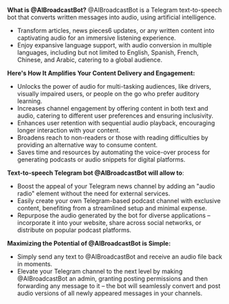 **What is @AIBroadcastBot?**
@AIBroadcastBot is a Telegram text-to-speech bot that converts written messages into audio, using artificial intelligence.
- Transform articles, news pieces6 updates, or any written content into captivating audio for an immersive listening experience.
- Enjoy expansive language support, with audio conversion in multiple languages, including but not limited to English, Spanish, French, Chinese, and Arabic, catering to a global audience.

**Here's How It Amplifies Your Content Delivery and Engagement:**
- Unlocks the power of audio for multi-tasking audiences, like drivers, visually impaired users, or people on the go who prefer auditory learning.
- Increases channel engagement by offering content in both text and audio, catering to different user preferences and ensuring inclusivity.
- Enhances user retention with sequential audio playback, encouraging longer interaction with your content.
- Broadens reach to non-readers or those with reading difficulties by providing an alternative way to consume content.
- Saves time and resources by automating the voice-over process for generating podcasts or audio snippets for digital platforms.

**Text-to-speech Telegram bot @AIBroadcastBot will allow to**:
- Boost the appeal of your Telegram news channel by adding an "audio radio" element without the need for external services.
- Easily create your own Telegram-based podcast channel with exclusive content, benefiting from a streamlined setup and minimal expense.
- Repurpose the audio generated by the bot for diverse applications – incorporate it into your website, share across social networks, or distribute on popular podcast platforms.

**Maximizing the Potential of @AIBroadcastBot is Simple:**
- Simply send any text to @AIBroadcastBot and receive an audio file back in moments.
- Elevate your Telegram channel to the next level by making @AIBroadcastBot an admin, granting posting permissions and then forwarding any message to it – the bot will seamlessly convert and post audio versions of all newly appeared messages in your channels.


